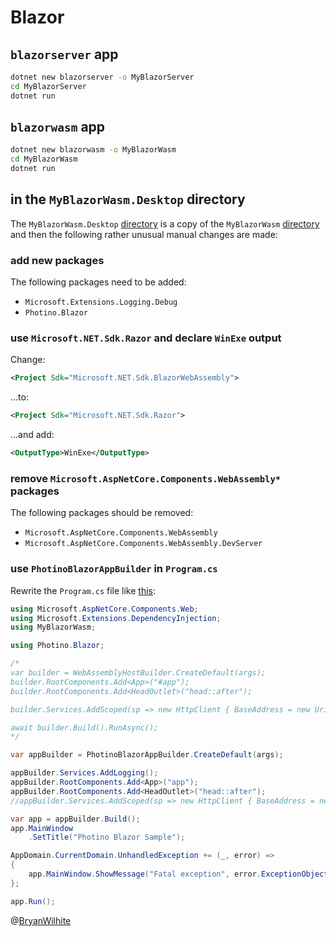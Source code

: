 # Blazor

## `blazorserver` app

```bash
dotnet new blazorserver -o MyBlazorServer
cd MyBlazorServer
dotnet run
```

## `blazorwasm` app

```bash
dotnet new blazorwasm -o MyBlazorWasm
cd MyBlazorWasm
dotnet run
```

## in the `MyBlazorWasm.Desktop` directory

The `MyBlazorWasm.Desktop` [directory](./MyBlazorWasm.Desktop) is a copy of the `MyBlazorWasm` [directory](./MyBlazorWasm) and then the following rather unusual manual changes are made:

### add new packages

The following packages need to be added:

- `Microsoft.Extensions.Logging.Debug`
- `Photino.Blazor`

### use `Microsoft.NET.Sdk.Razor` and declare `WinExe` output

Change:

```xml
<Project Sdk="Microsoft.NET.Sdk.BlazorWebAssembly">
```

…to:

```xml
<Project Sdk="Microsoft.NET.Sdk.Razor">
```

…and add:

```xml
<OutputType>WinExe</OutputType>
```

### remove `Microsoft.AspNetCore.Components.WebAssembly*` packages

The following packages should be removed:

- `Microsoft.AspNetCore.Components.WebAssembly`
- `Microsoft.AspNetCore.Components.WebAssembly.DevServer`

### use `PhotinoBlazorAppBuilder` in `Program.cs`

Rewrite the `Program.cs` file like [this](./MyBlazorWasm.Desktop/Program.cs):

```csharp
using Microsoft.AspNetCore.Components.Web;
using Microsoft.Extensions.DependencyInjection;
using MyBlazorWasm;

using Photino.Blazor;

/*
var builder = WebAssemblyHostBuilder.CreateDefault(args);
builder.RootComponents.Add<App>("#app");
builder.RootComponents.Add<HeadOutlet>("head::after");

builder.Services.AddScoped(sp => new HttpClient { BaseAddress = new Uri(builder.HostEnvironment.BaseAddress) });

await builder.Build().RunAsync();
*/

var appBuilder = PhotinoBlazorAppBuilder.CreateDefault(args);

appBuilder.Services.AddLogging();
appBuilder.RootComponents.Add<App>("app");
appBuilder.RootComponents.Add<HeadOutlet>("head::after");
//appBuilder.Services.AddScoped(sp => new HttpClient { BaseAddress = new Uri(builder.HostEnvironment.BaseAddress) });

var app = appBuilder.Build();
app.MainWindow
    .SetTitle("Photino Blazor Sample");

AppDomain.CurrentDomain.UnhandledException += (_, error) =>
{
    app.MainWindow.ShowMessage("Fatal exception", error.ExceptionObject.ToString());
};

app.Run();
```

@[BryanWilhite](https://twitter.com/BryanWilhite)
